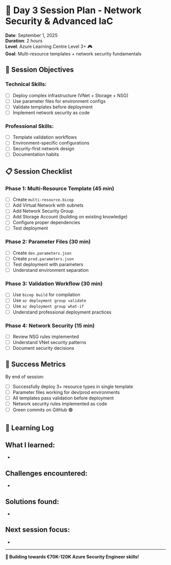 # 🚀 Day 3 Session Plan - Network Security & Advanced IaC

**Date**: September 1, 2025  
**Duration**: 2 hours  
**Level**: Azure Learning Centre Level 3+ 🎮  
**Goal**: Multi-resource templates + network security fundamentals

## 🎯 **Session Objectives**

### **Technical Skills**:
- [ ] Deploy complex infrastructure (VNet + Storage + NSG)
- [ ] Use parameter files for environment configs
- [ ] Validate templates before deployment
- [ ] Implement network security as code

### **Professional Skills**:
- [ ] Template validation workflows
- [ ] Environment-specific configurations
- [ ] Security-first network design
- [ ] Documentation habits

## 📋 **Session Checklist**

### **Phase 1: Multi-Resource Template (45 min)**
- [ ] Create `multi-resource.bicep`
- [ ] Add Virtual Network with subnets
- [ ] Add Network Security Group
- [ ] Add Storage Account (building on existing knowledge)
- [ ] Configure proper dependencies
- [ ] Test deployment

### **Phase 2: Parameter Files (30 min)**
- [ ] Create `dev.parameters.json`
- [ ] Create `prod.parameters.json`
- [ ] Test deployment with parameters
- [ ] Understand environment separation

### **Phase 3: Validation Workflow (30 min)**
- [ ] Use `bicep build` for compilation
- [ ] Use `az deployment group validate`
- [ ] Use `az deployment group what-if`
- [ ] Understand professional deployment practices

### **Phase 4: Network Security (15 min)**
- [ ] Review NSG rules implemented
- [ ] Understand VNet security patterns
- [ ] Document security decisions

## 🎯 **Success Metrics**

By end of session:
- [ ] Successfully deploy 3+ resource types in single template
- [ ] Parameter files working for dev/prod environments
- [ ] All templates pass validation before deployment
- [ ] Network security rules implemented as code
- [ ] Green commits on GitHub 🟢

## 📝 **Learning Log**

**What I learned**:
- 
- 

**Challenges encountered**:
- 
- 

**Solutions found**:
- 
- 

**Next session focus**:
- 
- 

---

**💪 Building towards €70K-120K Azure Security Engineer skills!**
